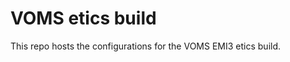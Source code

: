VOMS etics build
================

This repo hosts the configurations for the VOMS EMI3 etics build.